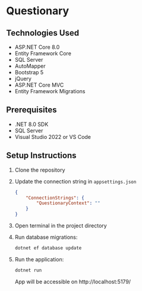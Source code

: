 # Questionary

## Technologies Used

- ASP.NET Core 8.0
- Entity Framework Core
- SQL Server
- AutoMapper
- Bootstrap 5
- jQuery
- ASP.NET Core MVC
- Entity Framework Migrations

## Prerequisites

- .NET 8.0 SDK
- SQL Server
- Visual Studio 2022 or VS Code

## Setup Instructions

1. Clone the repository
2. Update the connection string in `appsettings.json`

    ```json
    {
        "ConnectionStrings": {
            "QuestionaryContext": ""
        }
    }
    ```
3. Open terminal in the project directory
4. Run database migrations:
   ```bash
   dotnet ef database update
   ```
5. Run the application:
   ```bash
   dotnet run
   ```
   App will be accessible on  http://localhost:5179/
